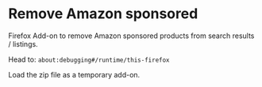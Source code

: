 # Remove Amazon sponsored

Firefox Add-on to remove Amazon sponsored products from search results / listings.

Head to: `about:debugging#/runtime/this-firefox`

Load the zip file as a temporary add-on.

